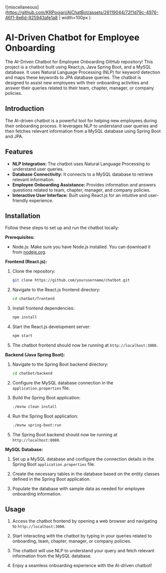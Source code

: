 ![miscellaneous](https://github.com/KRPoojari/AIChatBot/assets/26119044/72f1d79c-4976-46f1-8e6d-925943afe1a8 | width=100px )


# AI-Driven Chatbot for Employee Onboarding

The AI-Driven Chatbot for Employee Onboarding GitHub repository! This project is a chatbot built using React.js, Java Spring Boot, and a MySQL database. It uses Natural Language Processing (NLP) for keyword detection and maps these keywords to JPA database queries. The chatbot is designed to assist new employees with their onboarding activities and answer their queries related to their team, chapter, manager, or company policies.

## Introduction

The AI-driven chatbot is a powerful tool for helping new employees during their onboarding process. It leverages NLP to understand user queries and then fetches relevant information from a MySQL database using Spring Boot and JPA.

## Features

- **NLP Integration:** The chatbot uses Natural Language Processing to understand user queries.
- **Database Connectivity:** It connects to a MySQL database to retrieve relevant information.
- **Employee Onboarding Assistance:** Provides information and answers questions related to team, chapter, manager, and company policies.
- **Interactive User Interface:** Built using React.js for an intuitive and user-friendly experience.

## Installation

Follow these steps to set up and run the chatbot locally:

**Prerequisites:**

- Node.js: Make sure you have Node.js installed. You can download it from [nodejs.org](https://nodejs.org/).

**Frontend (React.js):**

1. Clone the repository:

   ```bash
   git clone https://github.com/yourusername/chatbot.git
   ```

2. Navigate to the React.js frontend directory:

   ```bash
   cd chatbot/frontend
   ```

3. Install frontend dependencies:

   ```bash
   npm install
   ```

4. Start the React.js development server:

   ```bash
   npm start
   ```

5. The chatbot frontend should now be running at `http://localhost:3000`.

**Backend (Java Spring Boot):**

1. Navigate to the Spring Boot backend directory:

   ```bash
   cd chatbot/backend
   ```

2. Configure the MySQL database connection in the `application.properties` file.

3. Build the Spring Boot application:

   ```bash
   ./mvnw clean install
   ```

4. Run the Spring Boot application:

   ```bash
   ./mvnw spring-boot:run
   ```

5. The Spring Boot backend should now be running at `http://localhost:8080`.

**MySQL Database:**

1. Set up a MySQL database and configure the connection details in the Spring Boot `application.properties` file.

2. Create the necessary tables in the database based on the entity classes defined in the Spring Boot application.

3. Populate the database with sample data as needed for employee onboarding information.

## Usage

1. Access the chatbot frontend by opening a web browser and navigating to `http://localhost:3000`.

2. Start interacting with the chatbot by typing in your queries related to onboarding, team, chapter, manager, or company policies.

3. The chatbot will use NLP to understand your query and fetch relevant information from the MySQL database.

4. Enjoy a seamless onboarding experience with the AI-driven chatbot!

